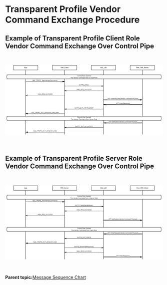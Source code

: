 # Transparent Profile Vendor Command Exchange Procedure

## Example of Transparent Profile Client Role Vendor Command Exchange Over Control Pipe

<br />

![](GUID-887D3D96-5E86-4546-8313-CA9FB645A5D7-low.png)

<br />

## Example of Transparent Profile Server Role Vendor Command Exchange Over Control Pipe

<br />

![](GUID-901F6CAD-EC18-4572-9512-DE682059E692-low.png)

<br />

**Parent topic:**[Message Sequence Chart](GUID-3D4E2E63-0227-40ED-BBB4-0E93622C38E0.md)

